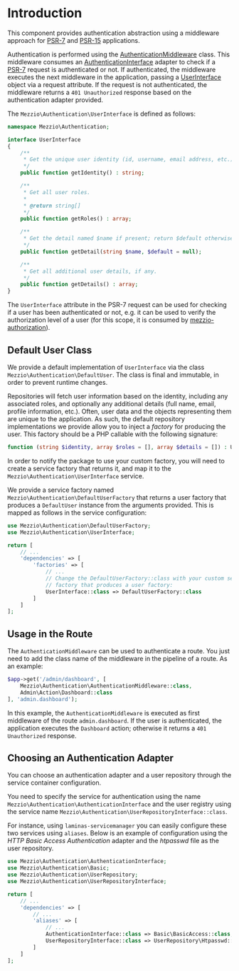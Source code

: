 # Introduction

This component provides authentication abstraction using a middleware approach
for [PSR-7](http://www.php-fig.org/psr/psr-7/) and
[PSR-15](https://github.com/php-fig/fig-standards/tree/4b417c91b89fbedaf3283620ce432b6f51c80cc0/proposed/http-handlers)
applications.

Authentication is performed using the [AuthenticationMiddleware](https://github.com/mezzio/mezzio-authentication/blob/master/src/AuthenticationMiddleware.php)
class. This middleware consumes an [AuthenticationInterface](https://github.com/mezzio/mezzio-authentication/blob/master/src/AuthenticationInterface.php)
adapter to check if a [PSR-7](http://www.php-fig.org/psr/psr-7/) request is
authenticated or not. If authenticated, the middleware executes the next
middleware in the application, passing a [UserInterface](https://github.com/mezzio/mezzio-authentication/blob/master/src/UserInterface.php)
object via a request attribute. If the request is not authenticated, the
middleware returns a `401 Unauthorized` response based on the authentication
adapter provided.

The `Mezzio\Authentication\UserInterface` is defined as follows:

```php
namespace Mezzio\Authentication;

interface UserInterface
{
    /**
     * Get the unique user identity (id, username, email address, etc.).
     */
    public function getIdentity() : string;

    /**
     * Get all user roles.
     *
     * @return string[]
     */
    public function getRoles() : array;

    /**
     * Get the detail named $name if present; return $default otherwise.
     */
    public function getDetail(string $name, $default = null);

    /**
     * Get all additional user details, if any.
     */
    public function getDetails() : array;
}
```

The `UserInterface` attribute in the PSR-7 request can be used for checking
if a user has been authenticated or not, e.g. it can be used to verify the
authorization level of a user (for this scope, it is consumed by
[mezzio-authorization](https://github.com/mezzio/mezzio-authorization)).

## Default User Class

We provide a default implementation of `UserInterface` via the class
`Mezzio\Authentication\DefaultUser`. The class is final and immutable,
in order to prevent runtime changes.

Repositories will fetch user information based on the identity, including any
associated roles, and optionally any additional details (full name, email,
profile information, etc.). Often, user data and the objects representing them
are unique to the application. As such, the default repository implementations
we provide allow you to inject a _factory_ for producing the user. This factory
should be a PHP callable with the following signature:

```php
function (string $identity, array $roles = [], array $details = []) : UserInterface
```

In order to notify the package to use your custom factory, you will need to
create a service factory that returns it, and map it to the
`Mezzio\Authentication\UserInterface` service.

We provide a service factory named `Mezzio\Authentication\DefaultUserFactory`
that returns a user factory that produces a `DefaultUser` instance from the
arguments provided. This is mapped as follows in the service configuration:

```php
use Mezzio\Authentication\DefaultUserFactory;
use Mezzio\Authentication\UserInterface;

return [
    // ...
    'dependencies' => [
        'factories' => [
            // ...
            // Change the DefaultUserFactory::class with your custom service
            // factory that produces a user factory:
            UserInterface::class => DefaultUserFactory::class
        ]
    ]
];
```

## Usage in the Route

The `AuthenticationMiddleware` can be used to authenticate a route. You just
need to add the class name of the middleware in the pipeline of a route.
As an example:

```php
$app->get('/admin/dashboard', [
    Mezzio\Authentication\AuthenticationMiddleware::class,
    Admin\Action\Dashboard::class
], 'admin.dashboard');
```

In this example, the `AuthenticationMiddleware` is executed as first middleware
of the route `admin.dashboard`. If the user is authenticated, the application
executes the `Dashboard` action; otherwise it returns a `401 Unauthorized`
response.

## Choosing an Authentication Adapter

You can choose an authentication adapter and a user repository through the
service container configuration.

You need to specify the service for authentication using the name
`Mezzio\Authentication\AuthenticationInterface` and the user registry
using the service name `Mezzio\Authentication\UserRepositoryInterface::class`.

For instance, using `laminas-servicemanager` you can easily configure these two
services using `aliases`. Below is an example of configuration using the *HTTP
Basic Access Authentication* adapter and the *htpasswd* file as the user
repository.

```php
use Mezzio\Authentication\AuthenticationInterface;
use Mezzio\Authentication\Basic;
use Mezzio\Authentication\UserRepository;
use Mezzio\Authentication\UserRepositoryInterface;

return [
    // ...
    'dependencies' => [
        // ...
        'aliases' => [
            // ...
            AuthenticationInterface::class => Basic\BasicAccess::class,
            UserRepositoryInterface::class => UserRepository\Htpasswd::class
        ]
    ]
];
```
